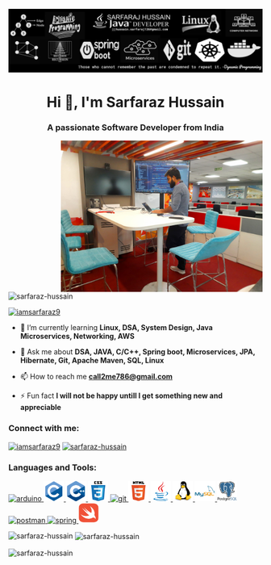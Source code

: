 ![logo](https://github.com/Sarfaraz-Hussain/Sarfaraz-Hussain/blob/master/Untitled%20presentation%20(5).png)
<h1 align="center">Hi 👋, I'm Sarfaraz Hussain</h1>
<h3 align="center">A passionate Software Developer from India</h3>
<img align = "right" alt = "coding" width="400" src="https://github.com/Sarfaraz-Hussain/Sarfaraz-Hussain/blob/master/357802203_269942692502948_1118871429472066371_n.jpg">
<p align="left"> <img src="https://komarev.com/ghpvc/?username=sarfaraz-hussain&label=Profile%20views&color=0e75b6&style=flat" alt="sarfaraz-hussain" /> </p>

<p align="left"> <a href="https://twitter.com/iamsarfaraz9" target="blank"><img src="https://img.shields.io/twitter/follow/iamsarfaraz9?logo=twitter&style=for-the-badge" alt="iamsarfaraz9" /></a> </p>

- 🌱 I’m currently learning **Linux, DSA, System Design, Java Microservices, Networking, AWS**

- 💬 Ask me about **DSA, JAVA, C/C++, Spring boot, Microservices, JPA, Hibernate, Git, Apache Maven, SQL, Linux**

- 📫 How to reach me **call2me786@gmail.com**

- ⚡ Fun fact **I will not be happy untill I get something new and appreciable**

<h3 align="left">Connect with me:</h3>
<p align="left">
<a href="https://twitter.com/iamsarfaraz9" target="blank"><img align="center" src="https://raw.githubusercontent.com/rahuldkjain/github-profile-readme-generator/master/src/images/icons/Social/twitter.svg" alt="iamsarfaraz9" height="30" width="40" /></a>
<a href="https://linkedin.com/in/sarfaraz-hussain-61b993192" target="blank"><img align="center" src="https://raw.githubusercontent.com/rahuldkjain/github-profile-readme-generator/master/src/images/icons/Social/linked-in-alt.svg" alt="sarfaraz-hussain" height="30" width="40" /></a>
</p>

<h3 align="left">Languages and Tools:</h3>
<p align="left"> <a href="https://www.arduino.cc/" target="_blank" rel="noreferrer"> <img src="https://cdn.worldvectorlogo.com/logos/arduino-1.svg" alt="arduino" width="40" height="40"/> </a> <a href="https://www.cprogramming.com/" target="_blank" rel="noreferrer"> <img src="https://raw.githubusercontent.com/devicons/devicon/master/icons/c/c-original.svg" alt="c" width="40" height="40"/> </a> <a href="https://www.w3schools.com/cpp/" target="_blank" rel="noreferrer"> <img src="https://raw.githubusercontent.com/devicons/devicon/master/icons/cplusplus/cplusplus-original.svg" alt="cplusplus" width="40" height="40"/> </a> <a href="https://www.w3schools.com/css/" target="_blank" rel="noreferrer"> <img src="https://raw.githubusercontent.com/devicons/devicon/master/icons/css3/css3-original-wordmark.svg" alt="css3" width="40" height="40"/> </a> <a href="https://git-scm.com/" target="_blank" rel="noreferrer"> <img src="https://www.vectorlogo.zone/logos/git-scm/git-scm-icon.svg" alt="git" width="40" height="40"/> </a> <a href="https://www.w3.org/html/" target="_blank" rel="noreferrer"> <img src="https://raw.githubusercontent.com/devicons/devicon/master/icons/html5/html5-original-wordmark.svg" alt="html5" width="40" height="40"/> </a> <a href="https://www.java.com" target="_blank" rel="noreferrer"> <img src="https://raw.githubusercontent.com/devicons/devicon/master/icons/java/java-original.svg" alt="java" width="40" height="40"/> </a> <a href="https://www.linux.org/" target="_blank" rel="noreferrer"> <img src="https://raw.githubusercontent.com/devicons/devicon/master/icons/linux/linux-original.svg" alt="linux" width="40" height="40"/> </a> <a href="https://www.mysql.com/" target="_blank" rel="noreferrer"> <img src="https://raw.githubusercontent.com/devicons/devicon/master/icons/mysql/mysql-original-wordmark.svg" alt="mysql" width="40" height="40"/> </a> <a href="https://www.postgresql.org" target="_blank" rel="noreferrer"> <img src="https://raw.githubusercontent.com/devicons/devicon/master/icons/postgresql/postgresql-original-wordmark.svg" alt="postgresql" width="40" height="40"/> </a> <a href="https://postman.com" target="_blank" rel="noreferrer"> <img src="https://www.vectorlogo.zone/logos/getpostman/getpostman-icon.svg" alt="postman" width="40" height="40"/> </a> <a href="https://spring.io/" target="_blank" rel="noreferrer"> <img src="https://www.vectorlogo.zone/logos/springio/springio-icon.svg" alt="spring" width="40" height="40"/> </a> <a href="https://developer.apple.com/swift/" target="_blank" rel="noreferrer"> <img src="https://raw.githubusercontent.com/devicons/devicon/master/icons/swift/swift-original.svg" alt="swift" width="40" height="40"/> </a> </p>

<p><img align="left" src="https://github-readme-stats.vercel.app/api/top-langs?username=sarfaraz-hussain&show_icons=true&locale=en&layout=compact" alt="sarfaraz-hussain" /></p>

<p>&nbsp;<img align="center" src="https://github-readme-stats.vercel.app/api?username=sarfaraz-hussain&show_icons=true&locale=en" alt="sarfaraz-hussain" /></p>

<p><img align="center" src="https://github-readme-streak-stats.herokuapp.com/?user=sarfaraz-hussain&" alt="sarfaraz-hussain" /></p>
